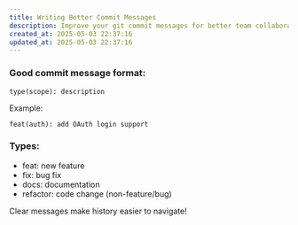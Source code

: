 ```yaml
---
title: Writing Better Commit Messages
description: Improve your git commit messages for better team collaboration.
created_at: 2025-05-03 22:37:16
updated_at: 2025-05-03 22:37:16
---
```


### Good commit message format:

```
type(scope): description
```

Example:

```
feat(auth): add OAuth login support
```

### Types:
- feat: new feature
- fix: bug fix
- docs: documentation
- refactor: code change (non-feature/bug)

Clear messages make history easier to navigate!
